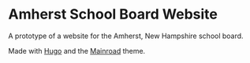 # Amherst School Board Website

A prototype of a website for the Amherst, New Hampshire school board.

Made with [Hugo](https://gohugo.io/) and the [Mainroad](https://themes.gohugo.io/mainroad/) theme.
